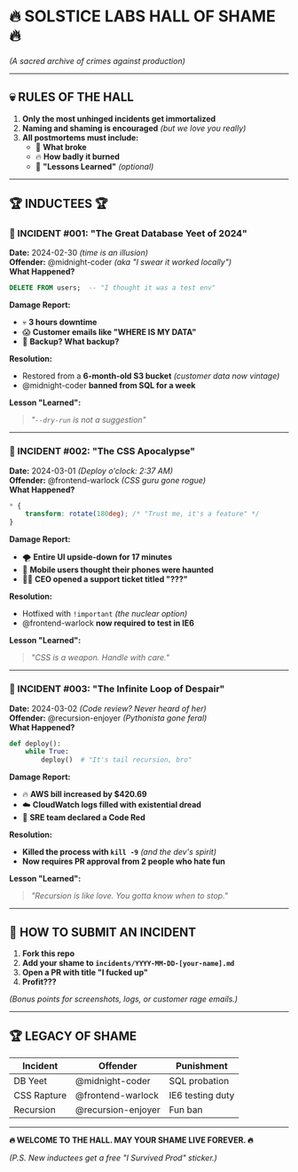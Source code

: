 # **🔥 SOLSTICE LABS HALL OF SHAME 🔥**  
*(A sacred archive of crimes against production)*  

---

## **💀 RULES OF THE HALL**  
1. **Only the most unhinged incidents get immortalized**  
2. **Naming and shaming is encouraged** *(but we love you really)*  
3. **All postmortems must include:**  
   - 🚨 **What broke**  
   - 🔥 **How badly it burned**  
   - 🧠 **"Lessons Learned"** *(optional)*  

---

## **🏆 INDUCTEES 🏆**  

### **🚨 INCIDENT #001: "The Great Database Yeet of 2024"**  
**Date:** 2024-02-30 *(time is an illusion)*  
**Offender:** @midnight-coder *(aka "I swear it worked locally")*  
**What Happened?**  
```sql
DELETE FROM users;  -- "I thought it was a test env"
```  
**Damage Report:**  
- 💀 **3 hours downtime**  
- 😱 **Customer emails like "WHERE IS MY DATA"**  
- 🤡 **Backup? What backup?**  

**Resolution:**  
- Restored from a **6-month-old S3 bucket** *(customer data now vintage)*  
- @midnight-coder **banned from SQL for a week**  

**Lesson "Learned":**  
> *"`--dry-run` is not a suggestion"*  

---

### **🚨 INCIDENT #002: "The CSS Apocalypse"**  
**Date:** 2024-03-01 *(Deploy o'clock: 2:37 AM)*  
**Offender:** @frontend-warlock *(CSS guru gone rogue)*  
**What Happened?**  
```css
* {
    transform: rotate(180deg); /* "Trust me, it's a feature" */
}
```  
**Damage Report:**  
- 🌪️ **Entire UI upside-down for 17 minutes**  
- 📱 **Mobile users thought their phones were haunted**  
- 🧑‍💻 **CEO opened a support ticket titled "???"**  

**Resolution:**  
- Hotfixed with `!important` *(the nuclear option)*  
- @frontend-warlock **now required to test in IE6**  

**Lesson "Learned":**  
> *"CSS is a weapon. Handle with care."*  

---

### **🚨 INCIDENT #003: "The Infinite Loop of Despair"**  
**Date:** 2024-03-02 *(Code review? Never heard of her)*  
**Offender:** @recursion-enjoyer *(Pythonista gone feral)*  
**What Happened?**  
```python
def deploy():
    while True:
        deploy()  # "It's tail recursion, bro"
```  
**Damage Report:**  
- 🔥 **AWS bill increased by $420.69**  
- ☁️ **CloudWatch logs filled with existential dread**  
- 🚨 **SRE team declared a Code Red**  

**Resolution:**  
- **Killed the process with `kill -9`** *(and the dev's spirit)*  
- **Now requires PR approval from 2 people who hate fun**  

**Lesson "Learned":**  
> *"Recursion is like love. You gotta know when to stop."*  

---

## **📜 HOW TO SUBMIT AN INCIDENT**  
1. **Fork this repo**  
2. **Add your shame to `incidents/YYYY-MM-DD-[your-name].md`**  
3. **Open a PR with title "I fucked up"**  
4. **Profit???**  

*(Bonus points for screenshots, logs, or customer rage emails.)*  

---

## **🏆 LEGACY OF SHAME**  
| Incident   | Offender          | Punishment               |  
|------------|-------------------|--------------------------|  
| DB Yeet    | @midnight-coder   | SQL probation            |  
| CSS Rapture| @frontend-warlock | IE6 testing duty         |  
| Recursion  | @recursion-enjoyer| Fun ban                  |  

---

**🔥 WELCOME TO THE HALL. MAY YOUR SHAME LIVE FOREVER. 🔥**  

*(P.S. New inductees get a free "I Survived Prod" sticker.)*
